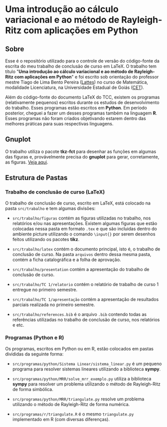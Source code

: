 # Uma introdução ao cálculo variacional e ao método de Rayleigh-Ritz com aplicações em Python

## Sobre

Esse é o repositório utilizado para o controle de versão do código-fonte da escrita do meu trabalho de conclusão de curso em LaTeX. O trabalho tem título "**Uma introdução ao cálculo variacional e ao método de Rayleigh-Ritz com aplicações em Python**" e foi escrito sob orientação do professor mestre Tiago de Lima Bento Pereira ([Lattes](http://lattes.cnpq.br/0165990227853144)) no curso de Matemática, modalidade Licenciatura, na Universidade Estadual de Goiás ([CET](http://ccet.ueg.br/)).

Além do código-fonte do documento LaTeX do TCC, existem os programas (relativamente pequenos) escritos durante os estudos de desenvolvimento do trabalho. Esses programas estão escritos em **Python**. Em período posterior, cheguei a fazer um desses programas também na linguagem **R**. Esses programas não foram criados objetivando estarem dentro das melhores práticas para suas respectivas linguagens.

## Gnuplot

O trabalho utiliza o pacote **tkz-fct** para desenhar as funções em algumas das figuras e, provávelmente precisa do **gnuplot** para gerar, corretamente, as figuras. [Veja aqui](https://ctan.org/pkg/tkz-fct).

## Estrutura de Pastas

### Trabalho de conclusão de curso (LaTeX)

O trabalho de conclusão de curso, escrito em LaTeX, está colocado na pasta `src/trabalho` e tem algumas divisões:

- `src/trabalho/figuras` contém as figuras utilizadas no trabalho, nos relatórios e/ou nas apresentações. Existem algumas figuras que estão colocadas nessa pasta em formato `.tex` e que são incluidas dentro do ambiente picture utilizando o comando `\input{}` por serem desenhos feitos utilizando os pacotes **tikz**.

- `src/trabalho/latex` contém o documento principal, isto é, o trabalho de conclusão de curso. Na pasta `arquivos` dentro dessa mesma pasta, contém a ficha catalográfica e a folha de aprovação.

- `src/trabalho/presentation` contém a apresentação do trabalho de conclusão de curso.

- `src/trabalho/TC 1/relatorio` contém o relatório de trabalho de curso 1 entregue no primeiro semestre.

- `src/trabalho/TC 1/apresentação` contém a apresentação de resultados parciais realizada no primeiro semestre.

- `src/trabalho/references.bib` é o arquivo `.bib` contendo todas as referências utilizadas no trabalho de conclusão de curso, nos relatórios e etc.

### Programas (Python e R)

Os programas, escritos em Python ou em R, estão colocados em pastas divididas da seguinte forma:

- `src/programas/python/Sistema Linear/sistema_linear.py` é um pequeno programa para resolver sistemas lineares utilizando a biblioteca **sympy**.

- `src/programas/python/MRR/solve_mrr_exemplo.py` utiliza a biblioteca **sympy** para resolver um problema utilizando o método de Rayleigh-Ritz de forma simbólica.

- `src/programas/python/MRR/triangulate.py` resolve um problema utilizando o método de Rayleigh-Ritz de forma numérica.

- `src/programas/r/triangulate.R` é o mesmo `triangulate.py` implementado em R (com diversas diferenças).

